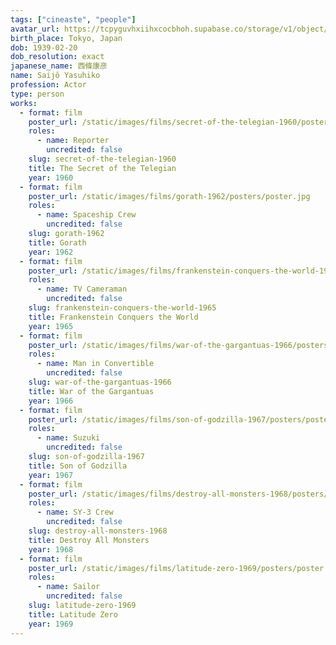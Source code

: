 ```yaml
---
tags: ["cineaste", "people"]
avatar_url: https://tcpyguvhxiihxcocbhoh.supabase.co/storage/v1/object/public/godzilla-cineaste-public/content/people/saijo-yasuhiko/saijo-yasuhiko.jpg
birth_place: Tokyo, Japan
dob: 1939-02-20
dob_resolution: exact
japanese_name: 西條康彦
name: Saijô Yasuhiko
profession: Actor
type: person
works:
  - format: film
    poster_url: /static/images/films/secret-of-the-telegian-1960/posters/poster.jpg
    roles:
      - name: Reporter
        uncredited: false
    slug: secret-of-the-telegian-1960
    title: The Secret of the Telegian
    year: 1960
  - format: film
    poster_url: /static/images/films/gorath-1962/posters/poster.jpg
    roles:
      - name: Spaceship Crew
        uncredited: false
    slug: gorath-1962
    title: Gorath
    year: 1962
  - format: film
    poster_url: /static/images/films/frankenstein-conquers-the-world-1965/posters/poster.jpg
    roles:
      - name: TV Cameraman
        uncredited: false
    slug: frankenstein-conquers-the-world-1965
    title: Frankenstein Conquers the World
    year: 1965
  - format: film
    poster_url: /static/images/films/war-of-the-gargantuas-1966/posters/poster.jpg
    roles:
      - name: Man in Convertible
        uncredited: false
    slug: war-of-the-gargantuas-1966
    title: War of the Gargantuas
    year: 1966
  - format: film
    poster_url: /static/images/films/son-of-godzilla-1967/posters/poster.jpg
    roles:
      - name: Suzuki
        uncredited: false
    slug: son-of-godzilla-1967
    title: Son of Godzilla
    year: 1967
  - format: film
    poster_url: /static/images/films/destroy-all-monsters-1968/posters/poster.jpg
    roles:
      - name: SY-3 Crew
        uncredited: false
    slug: destroy-all-monsters-1968
    title: Destroy All Monsters
    year: 1968
  - format: film
    poster_url: /static/images/films/latitude-zero-1969/posters/poster.jpg
    roles:
      - name: Sailor
        uncredited: false
    slug: latitude-zero-1969
    title: Latitude Zero
    year: 1969
---
```

